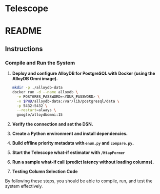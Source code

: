 # Telescope

# README

## Instructions

### Compile and Run the System

1. **Deploy and configure AlloyDB for PostgreSQL with Docker (using the AlloyDB Omni image).**
   ```bash
   mkdir -p ./alloydb-data
   docker run -d --name alloydb \
     -e POSTGRES_PASSWORD=<YOUR_PASSWORD> \
     -v $PWD/alloydb-data:/var/lib/postgresql/data \
     -p 5432:5432 \
     --restart=always \
     google/alloydbomni:15

2. **Verify the connection and set the DSN.**

3. **Create a Python environment and install dependencies.**

4. **Build offline priority metadata with `enum.py` and `compare.py`.**

5. **Start the Telescope what-if estimator with `/HtapFormer`**

6. **Run a sample what-if call (predict latency without loading columns).**

2. **Testing Column Selection Code**



By following these steps, you should be able to compile, run, and test the system effectively.
